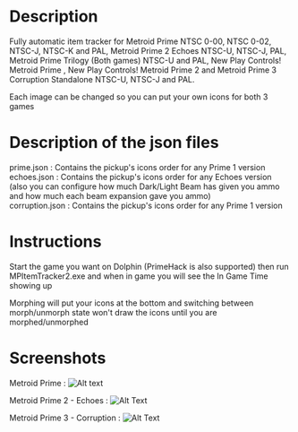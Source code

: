 # Description
Fully automatic item tracker for Metroid Prime NTSC 0-00, NTSC 0-02, NTSC-J, NTSC-K and PAL, Metroid Prime 2 Echoes NTSC-U, NTSC-J, PAL, Metroid Prime Trilogy (Both games) NTSC-U and PAL, New Play Controls! Metroid Prime , New Play Controls! Metroid Prime 2 and Metroid Prime 3 Corruption Standalone NTSC-U, NTSC-J and PAL.

Each image can be changed so you can put your own icons for both 3 games

# Description of the json files

prime.json : Contains the pickup's icons order for any Prime 1 version<br>
echoes.json : Contains the pickup's icons order for any Echoes version (also you can configure how much Dark/Light Beam has given you ammo and how much each beam expansion gave you ammo)<br>
corruption.json : Contains the pickup's icons order for any Prime 1 version

# Instructions

Start the game you want on Dolphin (PrimeHack is also supported) then run MPItemTracker2.exe and when in game you will see the In Game Time showing up

Morphing will put your icons at the bottom and switching between morph/unmorph state won't draw the icons until you are morphed/unmorphed

# Screenshots
Metroid Prime :
![Alt text](https://i.imgur.com/rQtTMxg.png "Metroid Prime")

Metroid Prime 2 - Echoes :
![Alt Text](https://i.imgur.com/vrFUzVd.png "Metroid Prime 2 - Echoes")

Metroid Prime 3 - Corruption :
![Alt Text](https://i.imgur.com/XQcJ851.png "Metroid Prime 3 - Corruption")
